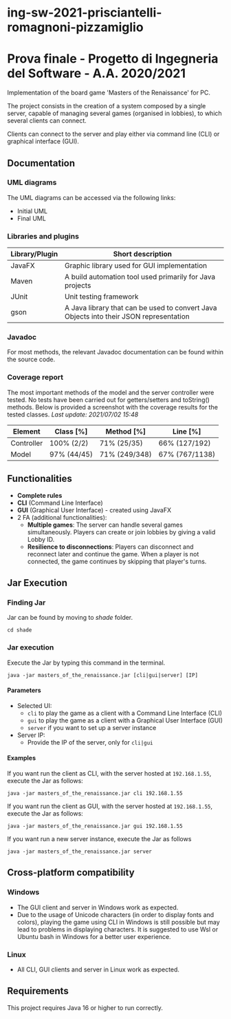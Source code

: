 # ing-sw-2021-prisciantelli-romagnoni-pizzamiglio

# Prova finale - Progetto di Ingegneria del Software - A.A. 2020/2021

Implementation of the board game 'Masters of the Renaissance' for PC.

The project consists in the creation of a system composed by a single server, capable of managing several games (organised in lobbies), to which several clients can connect.

Clients can connect to the server and play either via command line (CLI) or graphical interface (GUI).

## Documentation

### UML diagrams

The UML diagrams can be accessed via the following links:

- Initial UML
- Final UML

### Libraries and plugins

| Library/Plugin  | Short description |
| ------------- | ------------- |
| JavaFX  | Graphic library used for GUI implementation |
| Maven  |  A build automation tool used primarily for Java projects |
| JUnit  | Unit testing framework |
| gson | A Java library that can be used to convert Java Objects into their JSON representation |

### Javadoc

For most methods, the relevant Javadoc documentation can be found within the source code.

### Coverage report

The most important methods of the model and the server controller were tested. 
No tests have been carried out for getters/setters and toString() methods.
Below is provided a screenshot with the coverage results for the tested classes.
*Last update: 2021/07/02 15:48*

| Element  | Class [%] | Method [%] | Line [%] |
| ------------- | ------------- | ------------- | ------------- |
| Controller  | 100% (2/2) | 71% (25/35) | 66% (127/192) |
| Model  | 97%  (44/45) | 71% (249/348) | 67% (767/1138) |

## Functionalities

- **Complete rules**
- **CLI** (Command Line Interface)
- **GUI** (Graphical User Interface) - created using JavaFX
- 2 FA (additional functionalities):
  - **Multiple games**: 
    The server can handle several games simultaneously. Players can create or join lobbies by giving a valid Lobby ID.
  - **Resilience to disconnections**: Players can disconnect and reconnect later and continue the game. When a player is not connected, the game continues by skipping that player's turns.

## Jar Execution

### Finding Jar

Jar can be found by moving to *shade* folder.

```
cd shade
```

### Jar execution

Execute the Jar by typing this command in the terminal.

```
java -jar masters_of_the_renaissance.jar [cli|gui|server] [IP]
```

#### Parameters
- Selected UI:
    - ```cli``` to play the game as a client with a Command Line Interface (CLI)
    - ```gui``` to play the game as a client with a Graphical User Interface (GUI)
    - ```server``` if you want to set up a server instance
- Server IP:
    - Provide the IP of the server, only for ```cli|gui```

#### Examples

If you want run the client as CLI, with the server hosted at ```192.168.1.55```, execute the Jar as follows:

```java -jar masters_of_the_renaissance.jar cli 192.168.1.55```

If you want run the client as GUI, with the server hosted at ```192.168.1.55```, execute the Jar as follows:

```java -jar masters_of_the_renaissance.jar gui 192.168.1.55```

If you want run a new server instance, execute the Jar as follows

```java -jar masters_of_the_renaissance.jar server```
    
## Cross-platform compatibility

### Windows

- The GUI client and server in Windows work as expected.
- Due to the usage of Unicode characters (in order to display fonts and colors), playing the game using CLI in Windows is still possible but may lead to problems in displaying characters.
  It is suggested to use Wsl or Ubuntu bash in Windows for a better user experience.
  
### Linux

- All CLI, GUI clients and server in Linux work as expected.

## Requirements

This project requires Java 16 or higher to run correctly.

    
